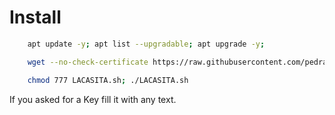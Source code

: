 # Install

```bash
    apt update -y; apt list --upgradable; apt upgrade -y;
```

```bash
    wget --no-check-certificate https://raw.githubusercontent.com/pedrazadixon/LACASITANULLED/main/LACASITA.sh; 
```

```bash
    chmod 777 LACASITA.sh; ./LACASITA.sh
```

If you asked for a Key fill it with any text.
